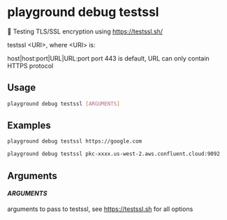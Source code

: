 # playground debug testssl

🔐 Testing TLS/SSL encryption using https://testssl.sh/  
  
testssl \<URI\>, where \<URI\> is:  
  
host|host:port|URL|URL:port   port 443 is default, URL can only contain HTTPS protocol

## Usage

```bash
playground debug testssl [ARGUMENTS]
```

## Examples

```bash
playground debug testssl https://google.com
```

```bash
playground debug testssl pkc-xxxx.us-west-2.aws.confluent.cloud:9092
```

## Arguments

#### *ARGUMENTS*

arguments to pass to testssl, see https://testssl.sh for all options


